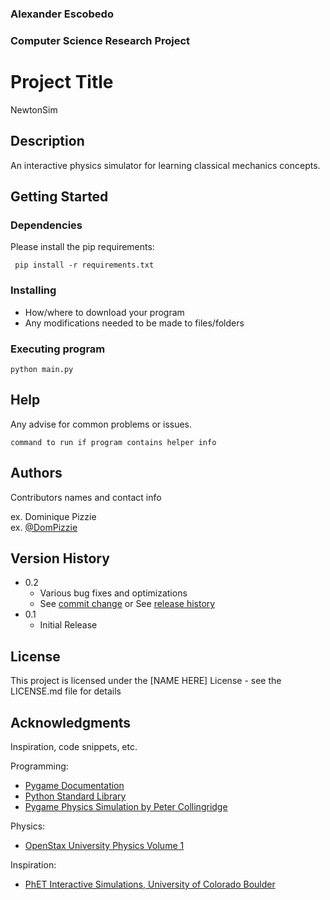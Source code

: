 ### Alexander Escobedo
### Computer Science Research Project
 
 
# Project Title
 
NewtonSim

## Description
 
An interactive physics simulator for learning classical mechanics concepts.
 
## Getting Started
### Dependencies

Please install the pip requirements:

```
 pip install -r requirements.txt
```
### Installing
 
* How/where to download your program
* Any modifications needed to be made to files/folders
 
### Executing program
 

```
python main.py
```
 
## Help
 
Any advise for common problems or issues.
```
command to run if program contains helper info
```
 
## Authors
 
Contributors names and contact info
 
ex. Dominique Pizzie  
ex. [@DomPizzie](https://twitter.com/dompizzie)
 
## Version History
 
* 0.2
    * Various bug fixes and optimizations
    * See [commit change]() or See [release history]()
* 0.1
    * Initial Release
 
## License
 
This project is licensed under the [NAME HERE] License - see the LICENSE.md file for details
 
## Acknowledgments
 
Inspiration, code snippets, etc.

Programming:
* [Pygame Documentation](https://www.pygame.org/docs/)
* [Python Standard Library](https://docs.python.org/3/library/)
* [Pygame Physics Simulation by Peter Collingridge](https://www.petercollingridge.co.uk/tutorials/pygame-physics-simulation/drawing-circles/)

Physics:
* [OpenStax University Physics Volume 1](https://openstax.org/details/books/university-physics-volume-1)

Inspiration:
* [PhET Interactive Simulations, University of Colorado Boulder](https://phet.colorado.edu/)
